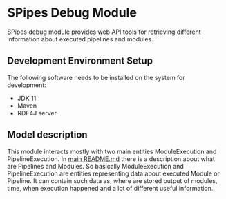 # SPipes Debug Module

SPipes debug module provides web API tools for retrieving different information about executed pipelines and modules. 

## Development Environment Setup

The following software needs to be installed on the system for development:

- JDK 11
- Maven
- RDF4J server

## Model description

This module interacts mostly with two main entities ModuleExecution and PipelineExecution. In [main README.md](../README.md)
there is a description about what are Pipelines and Modules. So basically ModuleExecution and PipelineExecution are entities 
representing data about executed Module or Pipeline. It can contain such data as, where are stored output of modules, time, when execution
happened and a lot of different useful information.

